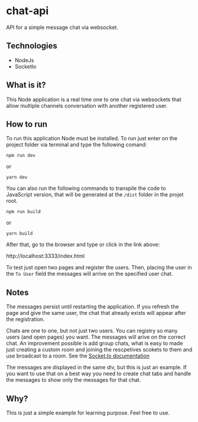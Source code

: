 # chat-api
API for a simple message chat via websocket.

## Technologies
- NodeJs
- SocketIo
  
## What is it?

This Node application is a real time one to one chat via websockets that allow multiple channels conversation
with another registered user.

## How to run

To run this application Node must be installed. To run just enter on the project folder via terminal and type the following comand:

```
npm run dev
```

or

```
yarn dev
```

You can also run the following commands to transpile the code to JavaScript version, that will be generated at the `/dist` folder in the projet root.

```
npm run build
```
or
```
yarn build
```

After that, go to the browser and type or click in the link above:

http://localhost:3333/index.html

To test just open two pages and register the users. Then, placing the user in the `To User` field the messages will arrive on the specified user chat.

## Notes

The messages persist until restarting the application. If you refresh the page and give the same user, the chat that already exists will appear after the registration.

Chats are one to one, but not just two users. You can registry so many users (and open pages) you want. The messages will arive on the correct chat. An improvement possible is add group chats, what is easy to made just creating a custom room and joining the rescpetives scokets to them and use broadcast to a room. See the [Socket.Io documentation](https://socket.io/docs/rooms/)

The messages are displayed in the same div, but this is just an example. If you want to use that on a best way you need to create chat tabs and handle the messages to show only the messages for that chat.

## Why?

This is just a simple example for learning purpose. Feel free to use.

